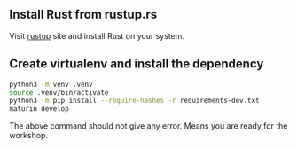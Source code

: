 ## Install Rust from rustup.rs

Visit [rustup](https://rustup.rs) site and install Rust on your system.

## Create virtualenv and install the dependency

```sh
python3 -m venv .venv
source .venv/bin/activate
python3 -m pip install --require-hashes -r requirements-dev.txt
maturin develop
```

The above command should not give any error. Means you are ready for the workshop.
